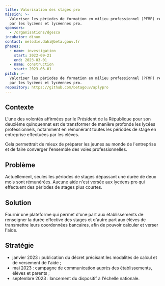 ```yaml
---
title: Valorisation des stages pro
mission: >-
  Valoriser les périodes de formation en milieu professionnel (PFMP) réalisées
  par les lycéens et lycéennes pro.
sponsors:
  - /organisations/dgesco
incubator: dinum
contact: melodie.dahi@beta.gouv.fr
phases:
  - name: investigation
    start: 2022-09-21
    end: 2023-03-01
  - name: construction
    start: 2023-03-01
pitch: >-
  Valoriser les périodes de formation en milieu professionnel (PFMP) réalisées
  par les lycéens et lycéennes pro.
repository: https://github.com/betagouv/aplypro
---
```

## Contexte

L'une des volontés affirmées par le Président de la République pour
son deuxième quinquennat est de transformer de manière profonde les
lycées professionnels, notamment en rémunérant toutes les périodes de
stage en entreprise effectuées par les élèves.

Cela permettrait de mieux de préparer les jeunes au monde de
l'entreprise et de faire converger l'ensemble des voies professionnelles.

## Problème

Actuellement, seules les périodes de stages dépassant une durée de deux
mois sont rémunérées. Aucune aide n'est versée aux lycéens pro qui
effectuent des périodes de stages plus courtes.

## Solution

Fournir une plateforme qui permet d'une part aux établissements de
renseigner la durée effective des stages et d'autre part aux élèves de
transmettre leurs coordonnées bancaires, afin de pouvoir calculer et
verser l'aide.

## Stratégie

* janvier 2023 : publication du décret précisant les modalités de
  calcul et de versement de l'aide ;
* mai 2023 : campagne de communication auprès des établissements,
  élèves et parents ;
* septembre 2023 : lancement du dispositif à l'échelle nationale.
